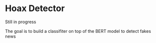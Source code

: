 # Hoax Detector

Still in progress

The goal is to build a classifiter on top of the BERT model to detect fakes news
